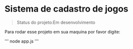 <h1>Sistema de cadastro de jogos</h1>

>Status do projeto:Em desenvolvimento

Para rodar esse projeto em sua maquina por favor digite:

'''
node app.js
'''
